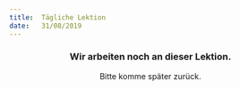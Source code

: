 ```yaml
---
title:  Tägliche Lektion
date:   31/08/2019
---
```


### <center>Wir arbeiten noch an dieser Lektion.</center>
<center>Bitte komme später zurück.</center>